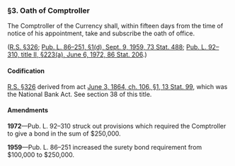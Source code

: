 ### §3. Oath of Comptroller ###

The Comptroller of the Currency shall, within fifteen days from the time of notice of his appointment, take and subscribe the oath of office.

([R.S. §326](/statviewer.htm?volume=rs&page=54); [Pub. L. 86–251, §1(d), Sept. 9, 1959, 73 Stat. 488](/statviewer.htm?volume=73&page=488); [Pub. L. 92–310, title II, §223(a), June 6, 1972, 86 Stat. 206](/statviewer.htm?volume=86&page=206).)

#### Codification ####

[R.S. §326](/statviewer.htm?volume=rs&page=54) derived from act [June 3, 1864, ch. 106, §1, 13 Stat. 99](/statviewer.htm?volume=13&page=99), which was the National Bank Act. See section 38 of this title.

#### Amendments ####

**1972**—Pub. L. 92–310 struck out provisions which required the Comptroller to give a bond in the sum of $250,000.

**1959**—Pub. L. 86–251 increased the surety bond requirement from $100,000 to $250,000.
